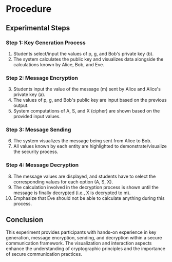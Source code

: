 # Procedure

## Experimental Steps

### Step 1: Key Generation Process

1. Students select/input the values of p, g, and Bob's private key (b).
2. The system calculates the public key and visualizes data alongside the calculations known by Alice, Bob, and Eve.

### Step 2: Message Encryption

3. Students input the value of the message (m) sent by Alice and Alice's private key (a).
4. The values of p, g, and Bob's public key are input based on the previous output.
5. System computations of A, S, and X (cipher) are shown based on the provided input values.

### Step 3: Message Sending

6. The system visualizes the message being sent from Alice to Bob.
7. All values known by each entity are highlighted to demonstrate/visualize the security process.

### Step 4: Message Decryption

8. The message values are displayed, and students have to select the corresponding values for each option (A, S, X).
9. The calculation involved in the decryption process is shown until the message is finally decrypted (i.e., X is decrypted to m).
10. Emphasize that Eve should not be able to calculate anything during this process.

## Conclusion
This experiment provides participants with hands-on experience in key generation, message encryption, sending, and decryption within a secure communication framework. The visualization and interaction aspects enhance the understanding of cryptographic principles and the importance of secure communication practices.
